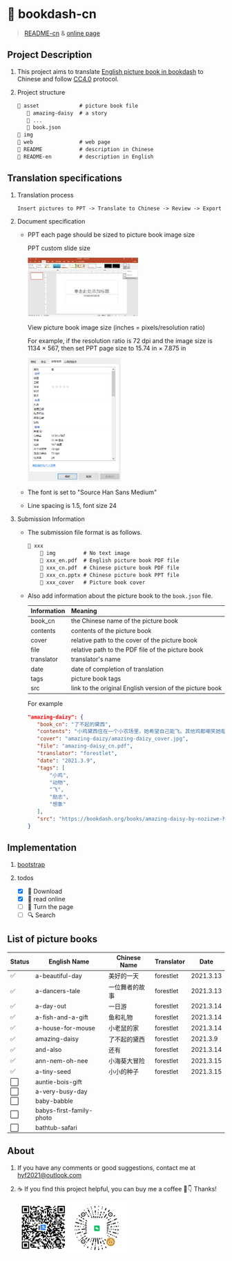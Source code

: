 # 🤲 bookdash-cn

> [README-cn](README.md) & [online page](#_)

## Project Description

1. This project aims to translate [English picture book in bookdash](https://bookdash.org/books/?languages=en) to Chinese and follow [CC4.0](https://creativecommons.org/licenses/by/4.0/) protocol.

2. Project structure

   ```txt
   📂 asset             # picture book file
      📂 amazing-daisy  # a story
      📂 ...
      📄 book.json
   📂 img
   📂 web               # web page
   📝 README            # description in Chinese
   📝 README-en         # description in English
   ```

## Translation specifications

1. Translation process

   ```txt
   Insert pictures to PPT -> Translate to Chinese -> Review -> Export PDF -> Publish
   ```

2. Document specification

   - PPT each page should be sized to picture book image size

     PPT custom slide size

      <img src="img/PPT-resize.png" alt="PPT Custom Slide Size" style="zoom: 25%;" />

     View picture book image size (inches = pixels/resolution ratio)

     For example, if the resolution ratio is 72 dpi and the image size is 1134 × 567, then set PPT page size to 15.74 in × 7.875 in

      <img src="img/picture-size.png" alt="book-size" style="zoom: 33%;" />

   - The font is set to "Source Han Sans Medium"

   - Line spacing is 1.5, font size 24

3. Submission Information

   - The submission file format is as follows.

     ```txt
     📂 xxx
         📂 img         # No text image
         📄 xxx_en.pdf  # English picture book PDF file
         📄 xxx_cn.pdf  # Chinese picture book PDF file
         📃 xxx_cn.pptx # Chinese picture book PPT file
         📄 xxx_cover   # Picture book cover
     ```

   - Also add information about the picture book to the `book.json` file.

     | Information | Meaning                                                  |
     | ----------- | -------------------------------------------------------- |
     | book_cn     | the Chinese name of the picture book                     |
     | contents    | contents of the picture book                             |
     | cover       | relative path to the cover of the picture book           |
     | file        | relative path to the PDF file of the picture book        |
     | translator  | translator's name                                        |
     | date        | date of completion of translation                        |
     | tags        | picture book tags                                        |
     | src         | link to the original English version of the picture book |

     For example

     ```json
     "amazing-daizy": {
        "book_cn": "了不起的黛西",
        "contents": "小鸡黛西住在一个小农场里，她希望自己能飞。其他鸡都嘲笑她每天的飞行练习。但有一天，惊人的事情发生了……",
        "cover": "amazing-daizy/amazing-daizy_cover.jpg",
        "file": "amazing-daisy_cn.pdf",
        "translator": "forestlet",
        "date": "2021.3.9",
        "tags": [
            "小鸡",
            "动物",
            "飞",
            "励志",
            "想象"
        ],
        "src": "https://bookdash.org/books/amazing-daisy-by-nozizwe-herero-siya-masuku-and-leona-ingram/"
     }
     ```

## Implementation

1. [bootstrap](https://getbootstrap.com/)

2. todos

   - [x] 💾 Download
   - [x] 🤲 read online
   - [ ] 📖 Turn the page
   - [ ] 🔍 Search

## List of picture books

| Status | English Name             | Chinese Name   | Translator | Date      |
| ------ | ------------------------ | -------------- | ---------- | --------- |
| ✅     | a-beautiful-day          | 美好的一天     | forestlet  | 2021.3.13 |
| ✅     | a-dancers-tale           | 一位舞者的故事 | forestlet  | 2021.3.13 |
| ✅     | a-day-out                | 一日游         | forestlet  | 2021.3.14 |
| ✅     | a-fish-and-a-gift        | 鱼和礼物       | forestlet  | 2021.3.14 |
| ✅     | a-house-for-mouse        | 小老鼠的家     | forestlet  | 2021.3.14 |
| ✅     | amazing-daisy            | 了不起的黛西   | forestlet  | 2021.3.9  |
| ✅     | and-also                 | 还有           | forestlet  | 2021.3.14 |
| ✅     | ann-nem-oh-nee           | 小海葵大冒险   | forestlet  | 2021.3.15 |
| ✅     | a-tiny-seed              | 小小的种子     | forestlet  | 2021.3.15 |
| ⬜     | auntie-bois-gift         |                |            |           |
| ⬜     | a-very-busy-day          |                |            |           |
| ⬜     | baby-babble              |                |            |           |
| ⬜     | babys-first-family-photo |                |            |           |
| ⬜     | bathtub-safari           |                |            |           |

## About

1. If you have any comments or good suggestions, contact me at <hyf2021@outlook.com>

2. ☕ If you find this project helpful, you can buy me a coffee 🤗👇 Thanks!

   <img src="img/donate.jpg" alt="donate" style="zoom: 25%;" />
